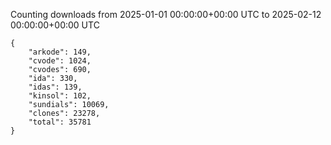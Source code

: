 
Counting downloads from 2025-01-01 00:00:00+00:00 UTC to 2025-02-12 00:00:00+00:00 UTC

```
{
    "arkode": 149,
    "cvode": 1024,
    "cvodes": 690,
    "ida": 330,
    "idas": 139,
    "kinsol": 102,
    "sundials": 10069,
    "clones": 23278,
    "total": 35781
}
```
